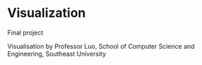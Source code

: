 # Visualization

Final project

Visualisation by Professor Luo,
School of Computer Science and Engineering,
Southeast University 

